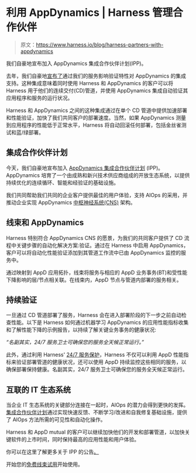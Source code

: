 # 利用 AppDynamics | Harness 管理合作伙伴

> 原文：<https://www.harness.io/blog/harness-partners-with-appdynamics>

我们自豪地宣布加入 AppDynamics 集成合作伙伴计划(IPP)。

去年，我们自豪地[宣布了](https://harness.io/blog/continuous-verification/introducing-harness-service-impact-verification-for-appdynamics/)通过我们的服务影响验证特性对 AppDynamics 的集成支持。这种集成意味着同时使用 Harness 和 AppDynamics 的客户可以将 Harness 用于他们的连续交付(CD)管道，并使用 AppDynamics 集成自动验证其应用程序和服务的运行状况。

Harness 和 AppDynamics 之间的这种集成通过在单个 CD 管道中提供加速部署和性能验证，加快了我们共同客户的部署速度。当然，如果 AppDynamics 测量到应用程序的性能低于正常水平，Harness 将自动回滚任何部署，包括金丝雀测试和蓝/绿部署。

## 集成合作伙伴计划

今天，我们自豪地宣布加入 [AppDynamics 集成合作伙伴计划](https://www.appdynamics.com/partners/technology-partners/integration-partners/) (IPP)。AppDynamics 培育了一个由成熟和新兴技术供应商组成的开放生态系统，以提供持续优化的连续循环、智能和经验证的基础设施。

我们共同帮助我们共同的企业客户提供最佳的用户体验，支持 AIOps 的采用，并推动企业实现 AppDynamics [中枢神经系统(CNS)](https://www.appdynamics.com/central-nervous-system/) 架构。

## 线束和 AppDynamics

Harness 特别符合 AppDynamics CNS 的愿景，为我们的共同客户提供了 CD 流程中关键步骤的自动化解决方案:验证。通过在 Harness 中启用 AppDynamics，客户可以将自动化性能验证添加到其管道工作流中已由 AppDynamics 监控的服务中。

通过映射到 AppD 应用拓扑，线束将服务与相应的 AppD 业务事务(BT)和受性能下降影响的层/节点相关联。在线束内，AppD 节点与管道内部署的服务相关。

## 持续验证

一旦通过 CD 管道部署了服务，Harness 会在进入部署阶段的下一步之前自动检查性能。以下是 Harness 如何通过机器学习 AppDynamics 的应用性能指标收集和了解性能下降的示例报告，以持续了解关键业务事务的健康状况:

*“名副其实，24/7 服务卫士可确保您的服务全天候正常运行。”*

此外，通过利用 Harness' [24/7 服务保护](https://harness.io/blog/continuous-verification/harness-24-7-service-guard/)，Harness 不仅可以利用 AppD 性能指标来验证部署管道的健康状况，还可以使用 AppD 持续监控这些相同的服务，以确保部署保持健康。名副其实，24/7 服务卫士可确保您的服务全天候正常运行。

## 互联的 IT 生态系统

当企业 IT 生态系统的关键部分连接在一起时，AIOps 的潜力会得到更快的发挥。[集成合作伙伴计划](https://www.appdynamics.com/partners/technology-partners/integration-partners/)通过实现快速反馈、不断学习/改进和自我修复基础设施，提供了 AIOps 方法所需的可见性和自动化操作。

Harness 和 AppD mutual 的客户可以继续加快他们的开发和部署管道，以加快关键软件的上市时间，同时保持最高的应用性能和用户体验。

你可以在这里了解更多关于 IPP 的公告[。](https://www.appdynamics.com/blog/news/integration-partner-program/)

开始您的[免费线束试用](https://app.harness.io/auth/#/signup)开始使用。